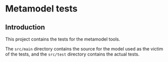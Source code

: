 # Metamodel tests

## Introduction

This project contains the tests for the metamodel tools.

The `src/main` directory contains the source for the model used as the
victim of the tests, and the `src/test` directory contains the actual
tests.
